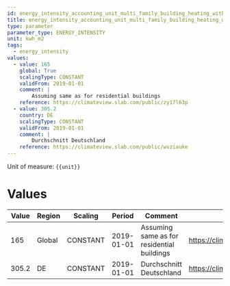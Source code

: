 ```yaml
---
id: energy_intensity_accounting_unit_multi_family_building_heating_with_local_CHP
title: energy_intensity_accounting_unit_multi_family_building_heating_with_local_CHP
type: parameter
parameter_type: ENERGY_INTENSITY
unit: kwh_m2
tags:
  - energy_intensity
values:
  - value: 165
    global: True
    scalingType: CONSTANT
    validFrom: 2019-01-01
    comment: |
        Assuming same as for residential buildings
    reference: https://climateview.slab.com/public/zy17l63p
  - value: 305.2
    country: DE
    scalingType: CONSTANT
    validFrom: 2019-01-01
    comment: |
        Durchschnitt Deutschland
    reference: https://climateview.slab.com/public/wvziauke
---
```



Unit of measure: `{{unit}}`


# Values


| Value | Region | Scaling | Period | Comment | Reference |
|-------|--------|---------|--------|---------|-----------|
| 165 | Global | CONSTANT | 2019-01-01 | Assuming same as for residential buildings | https://climateview.slab.com/public/zy17l63p |
| 305.2 | DE | CONSTANT | 2019-01-01 | Durchschnitt Deutschland | https://climateview.slab.com/public/wvziauke |


